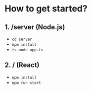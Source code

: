# How to get started?

## 1. /server (Node.js)

- `cd server`
- `npm install`
- `ts-node app.ts`

## 2. / (React)

- `npm install`
- `npm run start`
